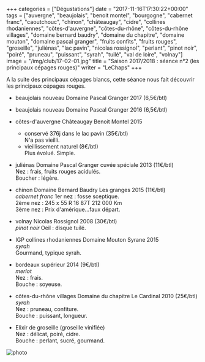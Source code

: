 +++
categories = ["Dégustations"]
date = "2017-11-16T17:30:22+00:00"
tags = ["auvergne", "beaujolais", "benoit montel", "bourgogne", "cabernet franc", "caoutchouc", "chinon", "châteaugay", "cidre", "collines rhodaniennes", "côtes-d'auvergne", "côtes-du-rhône", "côtes-du-rhône villages", "domaine bernard baudry", "domaine du chapitre", "domaine mouton", "domaine pascal granger", "fruits confits", "fruits rouges", "groseille", "juliénas", "lac pavin", "nicolas rossignol", "perlant", "pinot noir", "poiré", "pruneau", "puissant", "syrah", "tuilé", "val de loire", "volnay"] 
image = "/img/club/17-02-01.jpg"
title = "Saison 2017/2018 : séance n°2 (les principaux cépages rouges)"
writer = "LeChaps"
+++

A la suite des principaux cépages blancs, cette séance nous fait découvrir les principaux cépages rouges.

* beaujolais nouveau Domaine Pascal Granger 2017 (6,5€/btl)

* beaujolais nouveau Domaine Pascal Granger 2016 (6,5€/btl)

* côtes-d'auvergne Châteaugay Benoit Montel 2015
  * conservé 376j dans le lac pavin (35€/btl)  
  N'a pas vieilli.
  * vieillissement naturel (8€/btl)  
  Plus évolué. Simple.

* juliénas Domaine Pascal Granger cuvée spéciale 2013 (11€/btl)  
Nez : frais, fruits rouges acidulés.  
Boucher : légère.

* chinon Domaine Bernard Baudry Les granges 2015 (11€/btl)  
_cabernet franc_
1er nez : fosse sceptique.  
2ème nez : 245 x 55 R 16 87T 212 000 Km  
3ème nez : Prix d'amérique...faux départ.

* volnay Nicolas Rossignol 2008 (30€/btl) <i class="fa fa-minus-circle"></i>  
_pinot noir_
Oeil : disque tuilé.

* IGP collines rhodaniennes Domaine Mouton Syrane 2015  
_syrah_  
Gourmand, typique syrah.

* bordeaux supérieur 2014 (9€/btl) <i class="fa fa-plus-circle"></i>  
_merlot_  
Nez : frais.  
Bouche : soyeuse.

* côtes-du-rhône villages Domaine du chapitre Le Cardinal 2010 (25€/btl)  
_syrah_  
Nez : pruneau, confiture.  
Bouche : puissant, longueur.

* Elixir de groseille (groseille vinifiée)  
Nez : délicat, poiré, cidre.  
Bouche : perlant, sucré, gourmand.

![photo][1]

[1]: /img/club/17-02-01.jpg
